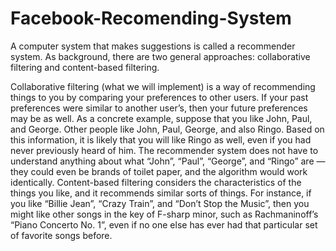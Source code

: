 # Facebook-Recomending-System
A computer system that makes suggestions is called a recommender system. As background, there are two general approaches: collaborative filtering and content-based filtering.

Collaborative filtering (what we will implement) is a way of recommending things to you by comparing your preferences to other users. If your past preferences were similar to another user’s, then your future preferences may be as well. As a concrete example, suppose that you like John, Paul, and George. Other people like John, Paul, George, and also Ringo. Based on this information, it is likely that you will like Ringo as well, even if you had never previously heard of him. The recommender system does not have to understand anything about what “John”, “Paul”, “George”, and “Ringo” are — they could even be brands of toilet paper, and the algorithm would work identically.
Content-based filtering considers the characteristics of the things you like, and it recommends similar sorts of things. For instance, if you like “Billie Jean”, “Crazy Train”, and “Don’t Stop the Music”, then you might like other songs in the key of F-sharp minor, such as Rachmaninoff’s “Piano Concerto No. 1”, even if no one else has ever had that particular set of favorite songs before.
